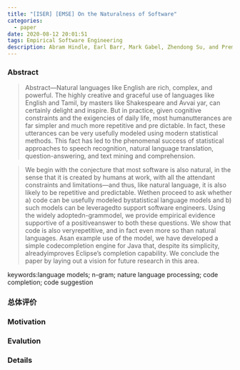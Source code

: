 ```yaml
---
title: "[ISER] [EMSE] On the Naturalness of Software"
categories:
  - paper
date: 2020-08-12 20:01:51
tags: Empirical Software Engineering
description: Abram Hindle, Earl Barr, Mark Gabel, Zhendong Su, and Prem Devanbu. On the naturalness of software. ICSE'12
---
```


### Abstract
> Abstract—Natural languages like English are rich, complex, and powerful. The highly creative and graceful use of languages like English and Tamil, by masters like Shakespeare and Avvai yar, can certainly delight and inspire. But in practice, given cognitive constraints and the exigencies of daily life, most humanutterances are far simpler and much more repetitive and pre dictable. In fact, these utterances can be very usefully modeled using modern statistical methods. This fact has led to the phenomenal success of statistical approaches to speech recognition, natural language translation, question-answering, and text mining and comprehension.

> We begin with the conjecture that most software is also natural, in the sense that it is created by humans at work, with all the attendant constraints and limitations—and thus, like natural language, it is also likely to be repetitive and predictable. Wethen proceed to ask whether a) code can be usefully modeled bystatistical language models and b) such models can be leveragedto support software engineers. Using the widely adoptedn-grammodel, we provide empirical evidence supportive of a positiveanswer to both these questions. We show that code is also veryrepetitive, and in fact even more so than natural languages. Asan example use of the model, we have developed a simple codecompletion engine for Java that, despite its simplicity, alreadyimproves Eclipse’s completion capability. We conclude the paper by laying out a vision for future research in this area.



keywords:language models; n-gram; nature language processing; code completion; code suggestion



### 总体评价

### Motivation

### Evalution

### Details